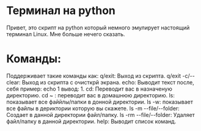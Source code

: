 # Терминал на python
Привет, это скрипт на python который немного эмулирует настоящий терминал Linux. Мне больше нечего сказать.

# Команды:
Поддерживает такие команды как:
q/exit: Выход из скрипта.
q/exit -c/--clear: Выход из скрипта с очисткрй экрана.
echo: Выводит текст после, себя пример: echo 1 вывод: 1.
cd: Переводит вас в назначеную директорию.
cd ~ : переводит вас в домашнюю директорию.
ls: показывает все файйлы/папки в донной директории.
ls -w: показывает все файлы в дериктории которую вы скажете.
ls -m --file/--folder: Создает в данной директории файл/папку.
ls -rm --file/--folder: Удаляет файл/папку в данной директории.
help: Выводит список команд.
